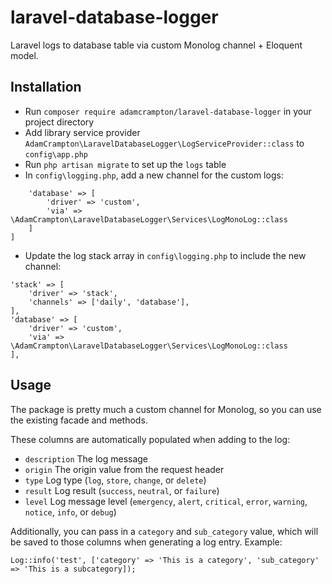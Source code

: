 # laravel-database-logger
Laravel logs to database table via custom Monolog channel + Eloquent model.

## Installation
* Run ```composer require adamcrampton/laravel-database-logger``` in your project directory
* Add library service provider ```AdamCrampton\LaravelDatabaseLogger\LogServiceProvider::class``` to ```config\app.php```
* Run ```php artisan migrate``` to set up the ```logs``` table
* In ```config\logging.php```, add a new channel for the custom logs:

```'channels' => [
    'database' => [
        'driver' => 'custom',
        'via' => \AdamCrampton\LaravelDatabaseLogger\Services\LogMonoLog::class
    ]
]
```
* Update the log stack array in ```config\logging.php``` to include the new channel:

```
'stack' => [
    'driver' => 'stack',
    'channels' => ['daily', 'database'],
],
'database' => [
    'driver' => 'custom',
    'via' => \AdamCrampton\LaravelDatabaseLogger\Services\LogMonoLog::class
],
```
## Usage
The package is pretty much a custom channel for Monolog, so you can use the existing facade and methods.

These columns are automatically populated when adding to the log:
* ```description``` The log message
* ```origin``` The origin value from the request header
* ```type``` Log type (```log```, ```store```, ```change```, or ```delete```)
* ```result``` Log result (```success```, ```neutral```, or ```failure```)
* ```level``` Log message level (```emergency```, ```alert```, ```critical```, ```error```, ```warning```, ```notice```, ```info```, or ```debug```)

Additionally, you can pass in a ```category``` and ```sub_category``` value, which will be saved to those columns when generating a log entry. Example:

```Log::info('test', ['category' => 'This is a category', 'sub_category' => 'This is a subcategory]);```
